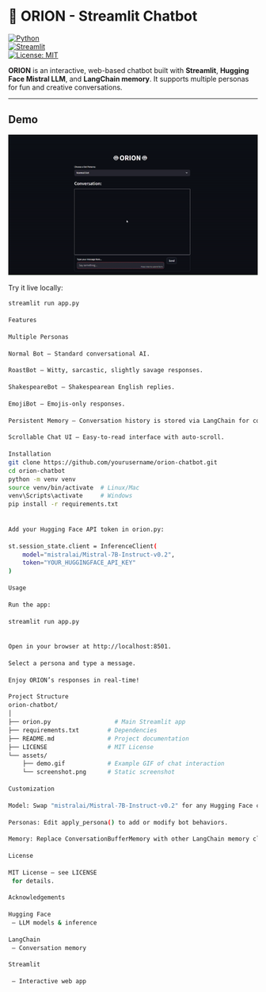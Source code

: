 # 🤖 ORION - Streamlit Chatbot

[![Python](https://img.shields.io/badge/python-3.10+-blue.svg)](https://www.python.org/)  
[![Streamlit](https://img.shields.io/badge/streamlit-yes-brightgreen.svg)](https://streamlit.io/)  
[![License: MIT](https://img.shields.io/badge/License-MIT-yellow.svg)](LICENSE)

**ORION** is an interactive, web-based chatbot built with **Streamlit**, **Hugging Face Mistral LLM**, and **LangChain memory**. It supports multiple personas for fun and creative conversations.

---

## Demo

![ORION Chat Demo](assets/demo.gif)  

Try it live locally:

```bash
streamlit run app.py

Features

Multiple Personas

Normal Bot – Standard conversational AI.

RoastBot – Witty, sarcastic, slightly savage responses.

ShakespeareBot – Shakespearean English replies.

EmojiBot – Emojis-only responses.

Persistent Memory – Conversation history is stored via LangChain for contextual replies.

Scrollable Chat UI – Easy-to-read interface with auto-scroll.

Installation
git clone https://github.com/yourusername/orion-chatbot.git
cd orion-chatbot
python -m venv venv
source venv/bin/activate  # Linux/Mac
venv\Scripts\activate     # Windows
pip install -r requirements.txt


Add your Hugging Face API token in orion.py:

st.session_state.client = InferenceClient(
    model="mistralai/Mistral-7B-Instruct-v0.2",
    token="YOUR_HUGGINGFACE_API_KEY"
)

Usage

Run the app:

streamlit run app.py


Open in your browser at http://localhost:8501.

Select a persona and type a message.

Enjoy ORION’s responses in real-time!

Project Structure
orion-chatbot/
│
├── orion.py                  # Main Streamlit app
├── requirements.txt        # Dependencies
├── README.md               # Project documentation
├── LICENSE                 # MIT License
└── assets/
    ├── demo.gif            # Example GIF of chat interaction
    └── screenshot.png      # Static screenshot

Customization

Model: Swap "mistralai/Mistral-7B-Instruct-v0.2" for any Hugging Face chat model.

Personas: Edit apply_persona() to add or modify bot behaviors.

Memory: Replace ConversationBufferMemory with other LangChain memory classes.

License

MIT License – see LICENSE
 for details.

Acknowledgements

Hugging Face
 – LLM models & inference

LangChain
 – Conversation memory

Streamlit

 – Interactive web app
